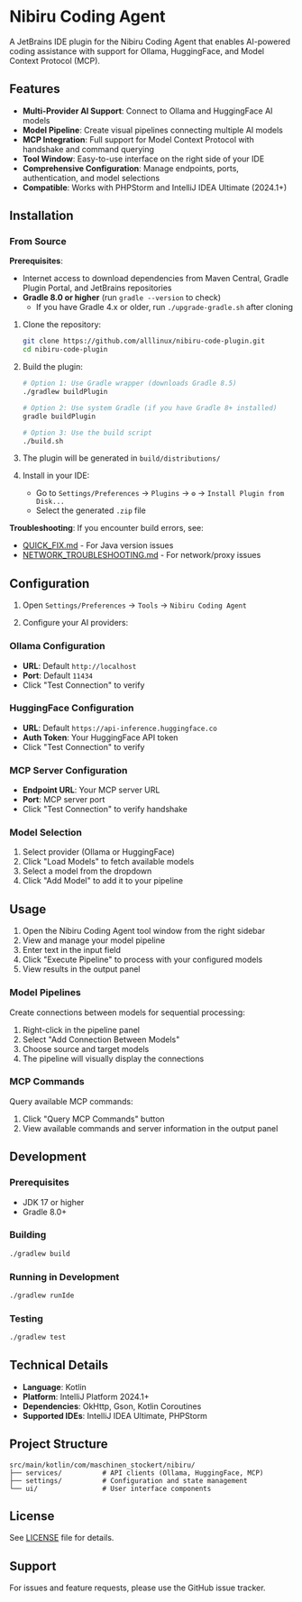 # Nibiru Coding Agent

A JetBrains IDE plugin for the Nibiru Coding Agent that enables AI-powered coding assistance with support for Ollama, HuggingFace, and Model Context Protocol (MCP).

## Features

- **Multi-Provider AI Support**: Connect to Ollama and HuggingFace AI models
- **Model Pipeline**: Create visual pipelines connecting multiple AI models
- **MCP Integration**: Full support for Model Context Protocol with handshake and command querying
- **Tool Window**: Easy-to-use interface on the right side of your IDE
- **Comprehensive Configuration**: Manage endpoints, ports, authentication, and model selections
- **Compatible**: Works with PHPStorm and IntelliJ IDEA Ultimate (2024.1+)

## Installation

### From Source

**Prerequisites**:
- Internet access to download dependencies from Maven Central, Gradle Plugin Portal, and JetBrains repositories
- **Gradle 8.0 or higher** (run `gradle --version` to check)
  - If you have Gradle 4.x or older, run `./upgrade-gradle.sh` after cloning

1. Clone the repository:
   ```bash
   git clone https://github.com/alllinux/nibiru-code-plugin.git
   cd nibiru-code-plugin
   ```

2. Build the plugin:
   ```bash
   # Option 1: Use Gradle wrapper (downloads Gradle 8.5)
   ./gradlew buildPlugin

   # Option 2: Use system Gradle (if you have Gradle 8+ installed)
   gradle buildPlugin

   # Option 3: Use the build script
   ./build.sh
   ```

3. The plugin will be generated in `build/distributions/`

4. Install in your IDE:
   - Go to `Settings/Preferences` → `Plugins` → `⚙️` → `Install Plugin from Disk...`
   - Select the generated `.zip` file

**Troubleshooting**: If you encounter build errors, see:
- [QUICK_FIX.md](QUICK_FIX.md) - For Java version issues
- [NETWORK_TROUBLESHOOTING.md](NETWORK_TROUBLESHOOTING.md) - For network/proxy issues

## Configuration

1. Open `Settings/Preferences` → `Tools` → `Nibiru Coding Agent`

2. Configure your AI providers:

### Ollama Configuration
- **URL**: Default `http://localhost`
- **Port**: Default `11434`
- Click "Test Connection" to verify

### HuggingFace Configuration
- **URL**: Default `https://api-inference.huggingface.co`
- **Auth Token**: Your HuggingFace API token
- Click "Test Connection" to verify

### MCP Server Configuration
- **Endpoint URL**: Your MCP server URL
- **Port**: MCP server port
- Click "Test Connection" to verify handshake

### Model Selection
1. Select provider (Ollama or HuggingFace)
2. Click "Load Models" to fetch available models
3. Select a model from the dropdown
4. Click "Add Model" to add it to your pipeline

## Usage

1. Open the Nibiru Coding Agent tool window from the right sidebar
2. View and manage your model pipeline
3. Enter text in the input field
4. Click "Execute Pipeline" to process with your configured models
5. View results in the output panel

### Model Pipelines

Create connections between models for sequential processing:
1. Right-click in the pipeline panel
2. Select "Add Connection Between Models"
3. Choose source and target models
4. The pipeline will visually display the connections

### MCP Commands

Query available MCP commands:
1. Click "Query MCP Commands" button
2. View available commands and server information in the output panel

## Development

### Prerequisites
- JDK 17 or higher
- Gradle 8.0+

### Building
```bash
./gradlew build
```

### Running in Development
```bash
./gradlew runIde
```

### Testing
```bash
./gradlew test
```

## Technical Details

- **Language**: Kotlin
- **Platform**: IntelliJ Platform 2024.1+
- **Dependencies**: OkHttp, Gson, Kotlin Coroutines
- **Supported IDEs**: IntelliJ IDEA Ultimate, PHPStorm

## Project Structure

```
src/main/kotlin/com/maschinen_stockert/nibiru/
├── services/          # API clients (Ollama, HuggingFace, MCP)
├── settings/          # Configuration and state management
└── ui/                # User interface components
```

## License

See [LICENSE](LICENSE) file for details.

## Support

For issues and feature requests, please use the GitHub issue tracker.
